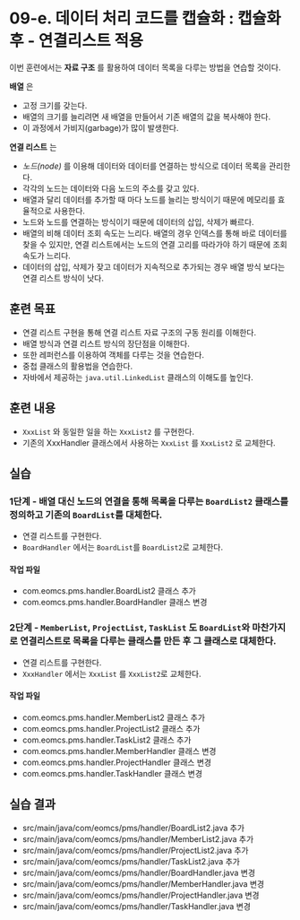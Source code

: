 # 09-e. 데이터 처리 코드를 캡슐화 : 캡슐화 후 -  연결리스트 적용

이번 훈련에서는 **자료 구조** 를 활용하여 데이터 목록을 다루는 방법을 연습할 것이다.

**배열** 은
- 고정 크기를 갖는다.
- 배열의 크기를 늘리려면 새 배열을 만들어서 기존 배열의 값을 복사해야 한다.
- 이 과정에서 가비지(garbage)가 많이 발생한다.

**연결 리스트** 는
- *노드(node)* 를 이용해 데이터와 데이터를 연결하는 방식으로 데이터 목록을 관리한다.
- 각각의 노드는 데이터와 다음 노드의 주소를 갖고 있다.
- 배열과 달리 데이터를 추가할 때 마다 노드를 늘리는 방식이기 때문에 메모리를 효율적으로 사용한다.
- 노드와 노드를 연결하는 방식이기 때문에 데이터의 삽입, 삭제가 빠르다.
- 배열의 비해 데이터 조회 속도는 느리다.
  배열의 경우 인덱스를 통해 바로 데이터를 찾을 수 있지만,
  연결 리스트에서는 노드의 연결 고리를 따라가야 하기 때문에 조회 속도가 느리다.
- 데이터의 삽입, 삭제가 잦고 데이터가 지속적으로 추가되는 경우
  배열 방식 보다는 연결 리스트 방식이 낫다.

## 훈련 목표

- 연결 리스트 구현을 통해 연결 리스트 자료 구조의 구동 원리를 이해한다.
- 배열 방식과 연결 리스트 방식의 장단점을 이해한다.
- 또한 레퍼런스를 이용하여 객체를 다루는 것을 연습한다.
- 중첩 클래스의 활용법을 연습한다.
- 자바에서 제공하는 `java.util.LinkedList` 클래스의 이해도를 높인다.

## 훈련 내용

- `XxxList` 와 동일한 일을 하는 `XxxList2` 를 구현한다.
- 기존의 XxxHandler 클래스에서 사용하는 `XxxList` 를 `XxxList2` 로 교체한다.

## 실습

### 1단계 - 배열 대신 노드의 연결을 통해 목록을 다루는 `BoardList2` 클래스를 정의하고 기존의 `BoardList`를 대체한다.

- 연결 리스트를 구현한다.
- `BoardHandler` 에서는 `BoardList`를 `BoardList2`로 교체한다.

#### 작업 파일

- com.eomcs.pms.handler.BoardList2 클래스 추가
- com.eomcs.pms.handler.BoardHandler 클래스 변경


### 2단계 - `MemberList`, `ProjectList`, `TaskList` 도 `BoardList`와 마찬가지로 연결리스트로 목록을 다루는 클래스를 만든 후 그 클래스로 대체한다.

- 연결 리스트를 구현한다.
- `XxxHandler` 에서는 `XxxList` 를 `XxxList2`로 교체한다.

#### 작업 파일

- com.eomcs.pms.handler.MemberList2 클래스 추가
- com.eomcs.pms.handler.ProjectList2 클래스 추가
- com.eomcs.pms.handler.TaskList2 클래스 추가
- com.eomcs.pms.handler.MemberHandler 클래스 변경
- com.eomcs.pms.handler.ProjectHandler 클래스 변경
- com.eomcs.pms.handler.TaskHandler 클래스 변경


## 실습 결과

- src/main/java/com/eomcs/pms/handler/BoardList2.java 추가
- src/main/java/com/eomcs/pms/handler/MemberList2.java 추가
- src/main/java/com/eomcs/pms/handler/ProjectList2.java 추가
- src/main/java/com/eomcs/pms/handler/TaskList2.java 추가
- src/main/java/com/eomcs/pms/handler/BoardHandler.java 변경
- src/main/java/com/eomcs/pms/handler/MemberHandler.java 변경
- src/main/java/com/eomcs/pms/handler/ProjectHandler.java 변경
- src/main/java/com/eomcs/pms/handler/TaskHandler.java 변경
